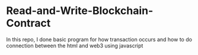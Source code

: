 # Read-and-Write-Blockchain-Contract

In this repo,
I done basic program for how transaction occurs and how to do connection between the html and web3 using javascript
